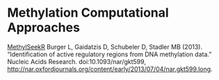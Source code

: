 # Methylation Computational Approaches

[MethylSeekR](https://www.bioconductor.org/packages/release/bioc/vignettes/MethylSeekR/inst/doc/MethylSeekR.pdf)
Burger L, Gaidatzis D, Schubeler D, Stadler MB (2013). “Identification of active regulatory regions from DNA methylation data.” Nucleic Acids Research. doi:10.1093/nar/gkt599, http://nar.oxfordjournals.org/content/early/2013/07/04/nar.gkt599.long.

<br>
